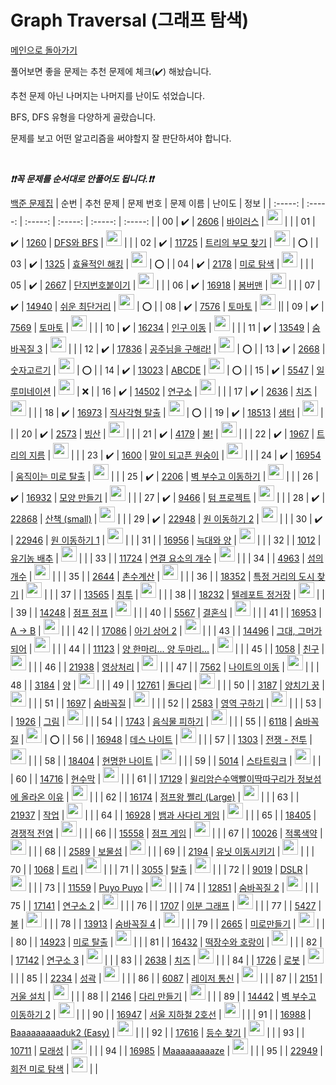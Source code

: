# Graph Traversal (그래프 탐색)

[메인으로 돌아가기](https://github.com/tony9402/baekjoon)

풀어보면 좋을 문제는 추천 문제에 체크(:heavy_check_mark:) 해놨습니다.

추천 문제 아닌 나머지는 나머지를 난이도 섞었습니다.

BFS, DFS 유형을 다양하게 골랐습니다. 

문제를 보고 어떤 알고리즘을 써야할지 잘 판단하셔야 합니다.

<br>

***❗️❗️꼭 문제를 순서대로 안풀어도 됩니다.❗️❗️***

[백준 문제집](https://www.acmicpc.net/workbook/view/6853)
|          순번          |        추천 문제         |        문제 번호         |        문제 이름         |         난이도          |        정보        |
| :-----: | :-----: | :-----: | :-----: | :-----: | :-----: |
| 00 |  :heavy_check_mark:  | <a href="https://www.acmicpc.net/problem/2606" target="_blank">2606</a> | <a href="https://www.acmicpc.net/problem/2606" target="_blank">바이러스</a> | <img height="25px" width="25px" src="https://static.solved.ac/tier_small/8.svg"/> |  |
| 01 |  :heavy_check_mark:  | <a href="https://www.acmicpc.net/problem/1260" target="_blank">1260</a> | <a href="https://www.acmicpc.net/problem/1260" target="_blank">DFS와 BFS</a> | <img height="25px" width="25px" src="https://static.solved.ac/tier_small/9.svg"/> | |
| 02 |  :heavy_check_mark:  | <a href="https://www.acmicpc.net/problem/11725" target="_blank">11725</a> | <a href="https://www.acmicpc.net/problem/11725" target="_blank">트리의 부모 찾기</a> | <img height="25px" width="25px" src="https://static.solved.ac/tier_small/9.svg"/> | :o: |
| 03 |  :heavy_check_mark:  | <a href="https://www.acmicpc.net/problem/1325" target="_blank">1325</a> | <a href="https://www.acmicpc.net/problem/1325" target="_blank">효율적인 해킹</a> | <img height="25px" width="25px" src="https://static.solved.ac/tier_small/10.svg"/> | :o: |
| 04 |  :heavy_check_mark:  | <a href="https://www.acmicpc.net/problem/2178" target="_blank">2178</a> | <a href="https://www.acmicpc.net/problem/2178" target="_blank">미로 탐색</a> | <img height="25px" width="25px" src="https://static.solved.ac/tier_small/10.svg"/> |  |
| 05 |  :heavy_check_mark:  | <a href="https://www.acmicpc.net/problem/2667" target="_blank">2667</a> | <a href="https://www.acmicpc.net/problem/2667" target="_blank">단지번호붙이기</a> | <img height="25px" width="25px" src="https://static.solved.ac/tier_small/10.svg"/> | |
| 06 |  :heavy_check_mark:  | <a href="https://www.acmicpc.net/problem/16918" target="_blank">16918</a> | <a href="https://www.acmicpc.net/problem/16918" target="_blank">봄버맨</a> | <img height="25px" width="25px" src="https://static.solved.ac/tier_small/10.svg"/> | |
| 07 |  :heavy_check_mark:  | <a href="https://www.acmicpc.net/problem/14940" target="_blank">14940</a> | <a href="https://www.acmicpc.net/problem/14940" target="_blank">쉬운 최단거리</a> | <img height="25px" width="25px" src="https://static.solved.ac/tier_small/10.svg"/> | :o: |
| 08 |  :heavy_check_mark:  | <a href="https://www.acmicpc.net/problem/7576" target="_blank">7576</a> | <a href="https://www.acmicpc.net/problem/7576" target="_blank">토마토</a> | <img height="25px" width="25px" src="https://static.solved.ac/tier_small/11.svg"/> ||
| 09 |  :heavy_check_mark:  | <a href="https://www.acmicpc.net/problem/7569" target="_blank">7569</a> | <a href="https://www.acmicpc.net/problem/7569" target="_blank">토마토</a> | <img height="25px" width="25px" src="https://static.solved.ac/tier_small/11.svg"/> |  |
| 10 |  :heavy_check_mark:  | <a href="https://www.acmicpc.net/problem/16234" target="_blank">16234</a> | <a href="https://www.acmicpc.net/problem/16234" target="_blank">인구 이동</a> | <img height="25px" width="25px" src="https://static.solved.ac/tier_small/11.svg"/> | |
| 11 |  :heavy_check_mark:  | <a href="https://www.acmicpc.net/problem/13549" target="_blank">13549</a> | <a href="https://www.acmicpc.net/problem/13549" target="_blank">숨바꼭질 3</a> | <img height="25px" width="25px" src="https://static.solved.ac/tier_small/11.svg"/> | |
| 12 |  :heavy_check_mark:  | <a href="https://www.acmicpc.net/problem/17836" target="_blank">17836</a> | <a href="https://www.acmicpc.net/problem/17836" target="_blank">공주님을 구해라!</a> | <img height="25px" width="25px" src="https://static.solved.ac/tier_small/11.svg"/> | :o: |
| 13 |  :heavy_check_mark:  | <a href="https://www.acmicpc.net/problem/2668" target="_blank">2668</a> | <a href="https://www.acmicpc.net/problem/2668" target="_blank">숫자고르기</a> | <img height="25px" width="25px" src="https://static.solved.ac/tier_small/11.svg"/> | :o: |
| 14 |  :heavy_check_mark:  | <a href="https://www.acmicpc.net/problem/13023" target="_blank">13023</a> | <a href="https://www.acmicpc.net/problem/13023" target="_blank">ABCDE</a> | <img height="25px" width="25px" src="https://static.solved.ac/tier_small/11.svg"/> | :o: |
| 15 |  :heavy_check_mark:  | <a href="https://www.acmicpc.net/problem/5547" target="_blank">5547</a> | <a href="https://www.acmicpc.net/problem/5547" target="_blank">일루미네이션</a> | <img height="25px" width="25px" src="https://static.solved.ac/tier_small/12.svg"/> | :x: |
| 16 |  :heavy_check_mark:  | <a href="https://www.acmicpc.net/problem/14502" target="_blank">14502</a> | <a href="https://www.acmicpc.net/problem/14502" target="_blank">연구소</a> | <img height="25px" width="25px" src="https://static.solved.ac/tier_small/12.svg"/> |  |
| 17 |  :heavy_check_mark:  | <a href="https://www.acmicpc.net/problem/2636" target="_blank">2636</a> | <a href="https://www.acmicpc.net/problem/2636" target="_blank">치즈</a> | <img height="25px" width="25px" src="https://static.solved.ac/tier_small/12.svg"/> |  |
| 18 |  :heavy_check_mark:  | <a href="https://www.acmicpc.net/problem/16973" target="_blank">16973</a> | <a href="https://www.acmicpc.net/problem/16973" target="_blank">직사각형 탈출</a> | <img height="25px" width="25px" src="https://static.solved.ac/tier_small/12.svg"/> | :o:  |
| 19 |  :heavy_check_mark:  | <a href="https://www.acmicpc.net/problem/18513" target="_blank">18513</a> | <a href="https://www.acmicpc.net/problem/18513" target="_blank">샘터</a> | <img height="25px" width="25px" src="https://static.solved.ac/tier_small/12.svg"/> |  |
| 20 |  :heavy_check_mark:  | <a href="https://www.acmicpc.net/problem/2573" target="_blank">2573</a> | <a href="https://www.acmicpc.net/problem/2573" target="_blank">빙산</a> | <img height="25px" width="25px" src="https://static.solved.ac/tier_small/12.svg"/> |  |
| 21 |  :heavy_check_mark:  | <a href="https://www.acmicpc.net/problem/4179" target="_blank">4179</a> | <a href="https://www.acmicpc.net/problem/4179" target="_blank">불!</a> | <img height="25px" width="25px" src="https://static.solved.ac/tier_small/12.svg"/> |  |
| 22 |  :heavy_check_mark:  | <a href="https://www.acmicpc.net/problem/1967" target="_blank">1967</a> | <a href="https://www.acmicpc.net/problem/1967" target="_blank">트리의 지름</a> | <img height="25px" width="25px" src="https://static.solved.ac/tier_small/12.svg"/> |                      |
| 23 |  :heavy_check_mark:  | <a href="https://www.acmicpc.net/problem/1600" target="_blank">1600</a> | <a href="https://www.acmicpc.net/problem/1600" target="_blank">말이 되고픈 원숭이</a> | <img height="25px" width="25px" src="https://static.solved.ac/tier_small/13.svg"/> |                      |
| 24 |  :heavy_check_mark:  | <a href="https://www.acmicpc.net/problem/16954" target="_blank">16954</a> | <a href="https://www.acmicpc.net/problem/16954" target="_blank">움직이는 미로 탈출</a> | <img height="25px" width="25px" src="https://static.solved.ac/tier_small/13.svg"/> |  |
| 25 |  :heavy_check_mark:  | <a href="https://www.acmicpc.net/problem/2206" target="_blank">2206</a> | <a href="https://www.acmicpc.net/problem/2206" target="_blank">벽 부수고 이동하기</a> | <img height="25px" width="25px" src="https://static.solved.ac/tier_small/13.svg"/> |  |
| 26 |  :heavy_check_mark:  | <a href="https://www.acmicpc.net/problem/16932" target="_blank">16932</a> | <a href="https://www.acmicpc.net/problem/16932" target="_blank">모양 만들기</a> | <img height="25px" width="25px" src="https://static.solved.ac/tier_small/13.svg"/> |                      |
| 27 |  :heavy_check_mark:  | <a href="https://www.acmicpc.net/problem/9466" target="_blank">9466</a> | <a href="https://www.acmicpc.net/problem/9466" target="_blank">텀 프로젝트</a> | <img height="25px" width="25px" src="https://static.solved.ac/tier_small/13.svg"/> |                      |
| 28 |  :heavy_check_mark:  | <a href="https://www.acmicpc.net/problem/22868" target="_blank">22868</a> | <a href="https://www.acmicpc.net/problem/22868" target="_blank">산책 (small)</a> | <img height="25px" width="25px" src="https://static.solved.ac/tier_small/13.svg"/> |                      |
| 29 |  :heavy_check_mark:  | <a href="https://www.acmicpc.net/problem/22948" target="_blank">22948</a> | <a href="https://www.acmicpc.net/problem/22948" target="_blank">원 이동하기 2</a> | <img height="25px" width="25px" src="https://static.solved.ac/tier_small/13.svg"/> |                      |
| 30 |  :heavy_check_mark:  | <a href="https://www.acmicpc.net/problem/22946" target="_blank">22946</a> | <a href="https://www.acmicpc.net/problem/22946" target="_blank">원 이동하기 1</a> | <img height="25px" width="25px" src="https://static.solved.ac/tier_small/14.svg"/> |                      |
| 31 |                      | <a href="https://www.acmicpc.net/problem/16956" target="_blank">16956</a> | <a href="https://www.acmicpc.net/problem/16956" target="_blank">늑대와 양</a> | <img height="25px" width="25px" src="https://static.solved.ac/tier_small/8.svg"/> |                      |
| 32 |                      | <a href="https://www.acmicpc.net/problem/1012" target="_blank">1012</a> | <a href="https://www.acmicpc.net/problem/1012" target="_blank">유기농 배추</a> | <img height="25px" width="25px" src="https://static.solved.ac/tier_small/9.svg"/> |  |
| 33 |                      | <a href="https://www.acmicpc.net/problem/11724" target="_blank">11724</a> | <a href="https://www.acmicpc.net/problem/11724" target="_blank">연결 요소의 개수</a> | <img height="25px" width="25px" src="https://static.solved.ac/tier_small/9.svg"/> |  |
| 34 |                      | <a href="https://www.acmicpc.net/problem/4963" target="_blank">4963</a> | <a href="https://www.acmicpc.net/problem/4963" target="_blank">섬의 개수</a> | <img height="25px" width="25px" src="https://static.solved.ac/tier_small/9.svg"/> |  |
| 35 |                      | <a href="https://www.acmicpc.net/problem/2644" target="_blank">2644</a> | <a href="https://www.acmicpc.net/problem/2644" target="_blank">촌수계산</a> | <img height="25px" width="25px" src="https://static.solved.ac/tier_small/9.svg"/> |                      |
| 36 |                      | <a href="https://www.acmicpc.net/problem/18352" target="_blank">18352</a> | <a href="https://www.acmicpc.net/problem/18352" target="_blank">특정 거리의 도시 찾기</a> | <img height="25px" width="25px" src="https://static.solved.ac/tier_small/9.svg"/> |                      |
| 37 |                      | <a href="https://www.acmicpc.net/problem/13565" target="_blank">13565</a> | <a href="https://www.acmicpc.net/problem/13565" target="_blank">침투</a> | <img height="25px" width="25px" src="https://static.solved.ac/tier_small/9.svg"/> |                      |
| 38 |                      | <a href="https://www.acmicpc.net/problem/18232" target="_blank">18232</a> | <a href="https://www.acmicpc.net/problem/18232" target="_blank">텔레포트 정거장</a> | <img height="25px" width="25px" src="https://static.solved.ac/tier_small/9.svg"/> |                      |
| 39 |                      | <a href="https://www.acmicpc.net/problem/14248" target="_blank">14248</a> | <a href="https://www.acmicpc.net/problem/14248" target="_blank">점프 점프</a> | <img height="25px" width="25px" src="https://static.solved.ac/tier_small/9.svg"/> |                      |
| 40 |                      | <a href="https://www.acmicpc.net/problem/5567" target="_blank">5567</a> | <a href="https://www.acmicpc.net/problem/5567" target="_blank">결혼식</a> | <img height="25px" width="25px" src="https://static.solved.ac/tier_small/9.svg"/> |                      |
| 41 |                      | <a href="https://www.acmicpc.net/problem/16953" target="_blank">16953</a> | <a href="https://www.acmicpc.net/problem/16953" target="_blank">A → B</a> | <img height="25px" width="25px" src="https://static.solved.ac/tier_small/9.svg"/> |  |
| 42 |                      | <a href="https://www.acmicpc.net/problem/17086" target="_blank">17086</a> | <a href="https://www.acmicpc.net/problem/17086" target="_blank">아기 상어 2</a> | <img height="25px" width="25px" src="https://static.solved.ac/tier_small/9.svg"/> |                      |
| 43 |                      | <a href="https://www.acmicpc.net/problem/14496" target="_blank">14496</a> | <a href="https://www.acmicpc.net/problem/14496" target="_blank">그대, 그머가 되어</a> | <img height="25px" width="25px" src="https://static.solved.ac/tier_small/9.svg"/> |                      |
| 44 |                      | <a href="https://www.acmicpc.net/problem/11123" target="_blank">11123</a> | <a href="https://www.acmicpc.net/problem/11123" target="_blank">양 한마리... 양 두마리...</a> | <img height="25px" width="25px" src="https://static.solved.ac/tier_small/9.svg"/> |                      |
| 45 |                      | <a href="https://www.acmicpc.net/problem/1058" target="_blank">1058</a> | <a href="https://www.acmicpc.net/problem/1058" target="_blank">친구</a> | <img height="25px" width="25px" src="https://static.solved.ac/tier_small/9.svg"/> |  |
| 46 |                      | <a href="https://www.acmicpc.net/problem/21938" target="_blank">21938</a> | <a href="https://www.acmicpc.net/problem/21938" target="_blank">영상처리</a> | <img height="25px" width="25px" src="https://static.solved.ac/tier_small/9.svg"/> |                      |
| 47 |                      | <a href="https://www.acmicpc.net/problem/7562" target="_blank">7562</a> | <a href="https://www.acmicpc.net/problem/7562" target="_blank">나이트의 이동</a> | <img height="25px" width="25px" src="https://static.solved.ac/tier_small/10.svg"/> |                      |
| 48 |                      | <a href="https://www.acmicpc.net/problem/3184" target="_blank">3184</a> | <a href="https://www.acmicpc.net/problem/3184" target="_blank">양</a> | <img height="25px" width="25px" src="https://static.solved.ac/tier_small/10.svg"/> |                      |
| 49 |                      | <a href="https://www.acmicpc.net/problem/12761" target="_blank">12761</a> | <a href="https://www.acmicpc.net/problem/12761" target="_blank">돌다리</a> | <img height="25px" width="25px" src="https://static.solved.ac/tier_small/10.svg"/> |                      |
| 50 |                      | <a href="https://www.acmicpc.net/problem/3187" target="_blank">3187</a> | <a href="https://www.acmicpc.net/problem/3187" target="_blank">양치기 꿍</a> | <img height="25px" width="25px" src="https://static.solved.ac/tier_small/10.svg"/> |                      |
| 51 |                      | <a href="https://www.acmicpc.net/problem/1697" target="_blank">1697</a> | <a href="https://www.acmicpc.net/problem/1697" target="_blank">숨바꼭질</a> | <img height="25px" width="25px" src="https://static.solved.ac/tier_small/10.svg"/> |                      |
| 52 |                      | <a href="https://www.acmicpc.net/problem/2583" target="_blank">2583</a> | <a href="https://www.acmicpc.net/problem/2583" target="_blank">영역 구하기</a> | <img height="25px" width="25px" src="https://static.solved.ac/tier_small/10.svg"/> |                      |
| 53 |                      | <a href="https://www.acmicpc.net/problem/1926" target="_blank">1926</a> | <a href="https://www.acmicpc.net/problem/1926" target="_blank">그림</a> | <img height="25px" width="25px" src="https://static.solved.ac/tier_small/10.svg"/> |                      |
| 54 |                      | <a href="https://www.acmicpc.net/problem/1743" target="_blank">1743</a> | <a href="https://www.acmicpc.net/problem/1743" target="_blank">음식물 피하기</a> | <img height="25px" width="25px" src="https://static.solved.ac/tier_small/10.svg"/> |                      |
| 55 |                      | <a href="https://www.acmicpc.net/problem/6118" target="_blank">6118</a> | <a href="https://www.acmicpc.net/problem/6118" target="_blank">숨바꼭질</a> | <img height="25px" width="25px" src="https://static.solved.ac/tier_small/10.svg"/> |   :o:     |
| 56 |                      | <a href="https://www.acmicpc.net/problem/16948" target="_blank">16948</a> | <a href="https://www.acmicpc.net/problem/16948" target="_blank">데스 나이트</a> | <img height="25px" width="25px" src="https://static.solved.ac/tier_small/10.svg"/> |                      |
| 57 |                      | <a href="https://www.acmicpc.net/problem/1303" target="_blank">1303</a> | <a href="https://www.acmicpc.net/problem/1303" target="_blank">전쟁 - 전투</a> | <img height="25px" width="25px" src="https://static.solved.ac/tier_small/10.svg"/> |                      |
| 58 |                      | <a href="https://www.acmicpc.net/problem/18404" target="_blank">18404</a> | <a href="https://www.acmicpc.net/problem/18404" target="_blank">현명한 나이트</a> | <img height="25px" width="25px" src="https://static.solved.ac/tier_small/10.svg"/> |                      |
| 59 |                      | <a href="https://www.acmicpc.net/problem/5014" target="_blank">5014</a> | <a href="https://www.acmicpc.net/problem/5014" target="_blank">스타트링크</a> | <img height="25px" width="25px" src="https://static.solved.ac/tier_small/10.svg"/> |                      |
| 60 |                      | <a href="https://www.acmicpc.net/problem/14716" target="_blank">14716</a> | <a href="https://www.acmicpc.net/problem/14716" target="_blank">현수막</a> | <img height="25px" width="25px" src="https://static.solved.ac/tier_small/10.svg"/> |  |
| 61 |                      | <a href="https://www.acmicpc.net/problem/17129" target="_blank">17129</a> | <a href="https://www.acmicpc.net/problem/17129" target="_blank">윌리암슨수액빨이딱따구리가 정보섬에 올라온 이유</a> | <img height="25px" width="25px" src="https://static.solved.ac/tier_small/10.svg"/> |                      |
| 62 |                      | <a href="https://www.acmicpc.net/problem/16174" target="_blank">16174</a> | <a href="https://www.acmicpc.net/problem/16174" target="_blank">점프왕 쩰리 (Large)</a> | <img height="25px" width="25px" src="https://static.solved.ac/tier_small/10.svg"/> |  |
| 63 |                      | <a href="https://www.acmicpc.net/problem/21937" target="_blank">21937</a> | <a href="https://www.acmicpc.net/problem/21937" target="_blank">작업</a> | <img height="25px" width="25px" src="https://static.solved.ac/tier_small/10.svg"/> |                      |
| 64 |                      | <a href="https://www.acmicpc.net/problem/16928" target="_blank">16928</a> | <a href="https://www.acmicpc.net/problem/16928" target="_blank">뱀과 사다리 게임</a> | <img height="25px" width="25px" src="https://static.solved.ac/tier_small/11.svg"/> |                      |
| 65 |                      | <a href="https://www.acmicpc.net/problem/18405" target="_blank">18405</a> | <a href="https://www.acmicpc.net/problem/18405" target="_blank">경쟁적 전염</a> | <img height="25px" width="25px" src="https://static.solved.ac/tier_small/11.svg"/> |                      |
| 66 |                      | <a href="https://www.acmicpc.net/problem/15558" target="_blank">15558</a> | <a href="https://www.acmicpc.net/problem/15558" target="_blank">점프 게임</a> | <img height="25px" width="25px" src="https://static.solved.ac/tier_small/11.svg"/> |                      |
| 67 |                      | <a href="https://www.acmicpc.net/problem/10026" target="_blank">10026</a> | <a href="https://www.acmicpc.net/problem/10026" target="_blank">적록색약</a> | <img height="25px" width="25px" src="https://static.solved.ac/tier_small/11.svg"/> |                      |
| 68 |                      | <a href="https://www.acmicpc.net/problem/2589" target="_blank">2589</a> | <a href="https://www.acmicpc.net/problem/2589" target="_blank">보물섬</a> | <img height="25px" width="25px" src="https://static.solved.ac/tier_small/11.svg"/> |  |
| 69 |                      | <a href="https://www.acmicpc.net/problem/2194" target="_blank">2194</a> | <a href="https://www.acmicpc.net/problem/2194" target="_blank">유닛 이동시키기</a> | <img height="25px" width="25px" src="https://static.solved.ac/tier_small/11.svg"/> |                      |
| 70 |                      | <a href="https://www.acmicpc.net/problem/1068" target="_blank">1068</a> | <a href="https://www.acmicpc.net/problem/1068" target="_blank">트리</a> | <img height="25px" width="25px" src="https://static.solved.ac/tier_small/11.svg"/> |                      |
| 71 |                      | <a href="https://www.acmicpc.net/problem/3055" target="_blank">3055</a> | <a href="https://www.acmicpc.net/problem/3055" target="_blank">탈출</a> | <img height="25px" width="25px" src="https://static.solved.ac/tier_small/12.svg"/> |                      |
| 72 |                      | <a href="https://www.acmicpc.net/problem/9019" target="_blank">9019</a> | <a href="https://www.acmicpc.net/problem/9019" target="_blank">DSLR</a> | <img height="25px" width="25px" src="https://static.solved.ac/tier_small/12.svg"/> |                      |
| 73 |                      | <a href="https://www.acmicpc.net/problem/11559" target="_blank">11559</a> | <a href="https://www.acmicpc.net/problem/11559" target="_blank">Puyo Puyo</a> | <img height="25px" width="25px" src="https://static.solved.ac/tier_small/12.svg"/> |                      |
| 74 |                      | <a href="https://www.acmicpc.net/problem/12851" target="_blank">12851</a> | <a href="https://www.acmicpc.net/problem/12851" target="_blank">숨바꼭질 2</a> | <img height="25px" width="25px" src="https://static.solved.ac/tier_small/12.svg"/> |                      |
| 75 |                      | <a href="https://www.acmicpc.net/problem/17141" target="_blank">17141</a> | <a href="https://www.acmicpc.net/problem/17141" target="_blank">연구소 2</a> | <img height="25px" width="25px" src="https://static.solved.ac/tier_small/12.svg"/> |                      |
| 76 |                      | <a href="https://www.acmicpc.net/problem/1707" target="_blank">1707</a> | <a href="https://www.acmicpc.net/problem/1707" target="_blank">이분 그래프</a> | <img height="25px" width="25px" src="https://static.solved.ac/tier_small/12.svg"/> |  |
| 77 |                      | <a href="https://www.acmicpc.net/problem/5427" target="_blank">5427</a> | <a href="https://www.acmicpc.net/problem/5427" target="_blank">불</a> | <img height="25px" width="25px" src="https://static.solved.ac/tier_small/12.svg"/> |                      |
| 78 |                      | <a href="https://www.acmicpc.net/problem/13913" target="_blank">13913</a> | <a href="https://www.acmicpc.net/problem/13913" target="_blank">숨바꼭질 4</a> | <img height="25px" width="25px" src="https://static.solved.ac/tier_small/12.svg"/> |                      |
| 79 |                      | <a href="https://www.acmicpc.net/problem/2665" target="_blank">2665</a> | <a href="https://www.acmicpc.net/problem/2665" target="_blank">미로만들기</a> | <img height="25px" width="25px" src="https://static.solved.ac/tier_small/12.svg"/> |                      |
| 80 |                      | <a href="https://www.acmicpc.net/problem/14923" target="_blank">14923</a> | <a href="https://www.acmicpc.net/problem/14923" target="_blank">미로 탈출</a> | <img height="25px" width="25px" src="https://static.solved.ac/tier_small/12.svg"/> |                      |
| 81 |                      | <a href="https://www.acmicpc.net/problem/16432" target="_blank">16432</a> | <a href="https://www.acmicpc.net/problem/16432" target="_blank">떡장수와 호랑이</a> | <img height="25px" width="25px" src="https://static.solved.ac/tier_small/12.svg"/> |                      |
| 82 |                      | <a href="https://www.acmicpc.net/problem/17142" target="_blank">17142</a> | <a href="https://www.acmicpc.net/problem/17142" target="_blank">연구소 3</a> | <img height="25px" width="25px" src="https://static.solved.ac/tier_small/13.svg"/> |                      |
| 83 |                      | <a href="https://www.acmicpc.net/problem/2638" target="_blank">2638</a> | <a href="https://www.acmicpc.net/problem/2638" target="_blank">치즈</a> | <img height="25px" width="25px" src="https://static.solved.ac/tier_small/13.svg"/> |                      |
| 84 |                      | <a href="https://www.acmicpc.net/problem/1726" target="_blank">1726</a> | <a href="https://www.acmicpc.net/problem/1726" target="_blank">로봇</a> | <img height="25px" width="25px" src="https://static.solved.ac/tier_small/13.svg"/> |  |
| 85 |                      | <a href="https://www.acmicpc.net/problem/2234" target="_blank">2234</a> | <a href="https://www.acmicpc.net/problem/2234" target="_blank">성곽</a> | <img height="25px" width="25px" src="https://static.solved.ac/tier_small/13.svg"/> |                      |
| 86 |                      | <a href="https://www.acmicpc.net/problem/6087" target="_blank">6087</a> | <a href="https://www.acmicpc.net/problem/6087" target="_blank">레이저 통신</a> | <img height="25px" width="25px" src="https://static.solved.ac/tier_small/13.svg"/> |                      |
| 87 |                      | <a href="https://www.acmicpc.net/problem/2151" target="_blank">2151</a> | <a href="https://www.acmicpc.net/problem/2151" target="_blank">거울 설치</a> | <img height="25px" width="25px" src="https://static.solved.ac/tier_small/13.svg"/> |                      |
| 88 |                      | <a href="https://www.acmicpc.net/problem/2146" target="_blank">2146</a> | <a href="https://www.acmicpc.net/problem/2146" target="_blank">다리 만들기</a> | <img height="25px" width="25px" src="https://static.solved.ac/tier_small/13.svg"/> |                      |
| 89 |                      | <a href="https://www.acmicpc.net/problem/14442" target="_blank">14442</a> | <a href="https://www.acmicpc.net/problem/14442" target="_blank">벽 부수고 이동하기 2</a> | <img height="25px" width="25px" src="https://static.solved.ac/tier_small/13.svg"/> |                      |
| 90 |                      | <a href="https://www.acmicpc.net/problem/16947" target="_blank">16947</a> | <a href="https://www.acmicpc.net/problem/16947" target="_blank">서울 지하철 2호선</a> | <img height="25px" width="25px" src="https://static.solved.ac/tier_small/13.svg"/> |                      |
| 91 |                      | <a href="https://www.acmicpc.net/problem/16988" target="_blank">16988</a> | <a href="https://www.acmicpc.net/problem/16988" target="_blank">Baaaaaaaaaduk2 (Easy)</a> | <img height="25px" width="25px" src="https://static.solved.ac/tier_small/13.svg"/> |                      |
| 92 |                      | <a href="https://www.acmicpc.net/problem/17616" target="_blank">17616</a> | <a href="https://www.acmicpc.net/problem/17616" target="_blank">등수 찾기</a> | <img height="25px" width="25px" src="https://static.solved.ac/tier_small/13.svg"/> |                      |
| 93 |                      | <a href="https://www.acmicpc.net/problem/10711" target="_blank">10711</a> | <a href="https://www.acmicpc.net/problem/10711" target="_blank">모래성</a> | <img height="25px" width="25px" src="https://static.solved.ac/tier_small/14.svg"/> |                      |
| 94 |                      | <a href="https://www.acmicpc.net/problem/16985" target="_blank">16985</a> | <a href="https://www.acmicpc.net/problem/16985" target="_blank">Maaaaaaaaaze</a> | <img height="25px" width="25px" src="https://static.solved.ac/tier_small/14.svg"/> |                      |
| 95 |                      | <a href="https://www.acmicpc.net/problem/22949" target="_blank">22949</a> | <a href="https://www.acmicpc.net/problem/22949" target="_blank">회전 미로 탐색</a> | <img height="25px" width="25px" src="https://static.solved.ac/tier_small/16.svg"/> |                      |
